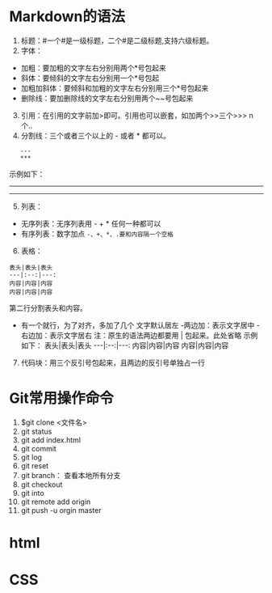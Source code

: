 # Markdown的语法
1. 标题：#一个#是一级标题，二个#是二级标题,支持六级标题。
2. 字体：
+ 加粗：要加粗的文字左右分别用两个*号包起来
+ 斜体：要倾斜的文字左右分别用一个*号包起
+ 加粗加斜体：要倾斜和加粗的文字左右分别用三个*号包起来
+ 删除线：要加删除线的文字左右分别用两个~~号包起来
3. 引用：在引用的文字前加>即可。引用也可以嵌套，如加两个>>三个>>>  n个..
4. 分割线：三个或者三个以上的 - 或者 * 都可以。
```
   ---
   ***
```
   示例如下：
***
---
5. 列表：
+ 无序列表：无序列表用 - + * 任何一种都可以
+ 有序列表：数字加点
`-、+、*、.要和内容隔一个空格`
6. 表格：
```
表头|表头|表头
---|:--:|---:
内容|内容|内容
内容|内容|内容
```
第二行分割表头和内容。
- 有一个就行，为了对齐，多加了几个
文字默认居左
-两边加：表示文字居中
-右边加：表示文字居右
注：原生的语法两边都要用 | 包起来。此处省略
示例如下：
表头|表头|表头
---|:--:|---:
内容|内容|内容
内容|内容|内容
7. 代码块：用三个反引号包起来，且两边的反引号单独占一行

# Git常用操作命令
1. $git clone <文件名>
2. git status
3. git add index.html
4. git commit
5. git log
6. git reset
7. git branch： 查看本地所有分支
8. git checkout
9. git into
10. git remote add origin
11. git push -u orgin master

# html



# CSS